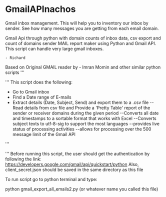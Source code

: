 # GmailAPInachos
Gmail inbox management.  This will help you to inventory our inbox by sender.  See how many messages you are getting from each email domain.

Gmail Api through python with domain counts of inbox data, csv export and count of domains sender
MAIL report maker using Python and Gmail API.  This script can handle very large gmail inboxes.

    - Richard 

Based on Original GMAIL reader by 
    - Imran Momin and other similar python scripts
'''

'''
This script does the following:
- Go to Gmail inbox
- Find a Date range of E-mails
- Extract details (Date, Subject, Send) and export them to a .csv file
--Read details from csv file and Provide a 'Pretty Table' report of the sender or receiver domains during the given period
--Converts all date and timestamps to a sortable format that works with Excel
--Converts subject texts to utf-8-sig to support the most languages
--provides live status of processing activities
--allows for processing over the 500 message limit of the Gmail API 

'''

'''
Before running this script, the user should get the authentication by following
the link: https://developers.google.com/gmail/api/quickstart/python
Also, client_secret.json should be saved in the same directory as this file

To run script go to python terminal and type:

python gmail_export_all_emails2.py (or whatever name you called this file)
